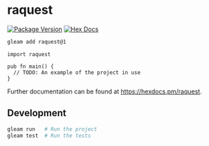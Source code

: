 # raquest

[![Package Version](https://img.shields.io/hexpm/v/raquest)](https://hex.pm/packages/raquest)
[![Hex Docs](https://img.shields.io/badge/hex-docs-ffaff3)](https://hexdocs.pm/raquest/)

```sh
gleam add raquest@1
```
```gleam
import raquest

pub fn main() {
  // TODO: An example of the project in use
}
```

Further documentation can be found at <https://hexdocs.pm/raquest>.

## Development

```sh
gleam run   # Run the project
gleam test  # Run the tests
```
